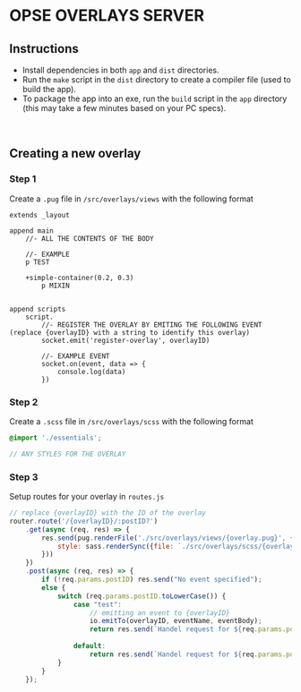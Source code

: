# OPSE OVERLAYS SERVER

## Instructions

* Install dependencies in both `app` and `dist` directories.
* Run the `make` script in the `dist` directory to create a compiler file (used to build the app).
* To package the app into an exe, run the `build` script in the `app` directory (this may take a few minutes based on your PC specs).

<br>

## Creating a new overlay

### Step 1
Create a `.pug` file in `/src/overlays/views` with the following format
```pug
extends _layout

append main
    //- ALL THE CONTENTS OF THE BODY

    //- EXAMPLE
    p TEST

    +simple-container(0.2, 0.3)
        p MIXIN


append scripts
    script.
        //- REGISTER THE OVERLAY BY EMITING THE FOLLOWING EVENT (replace {overlayID} with a string to identify this overlay)
        socket.emit('register-overlay', overlayID)

        //- EXAMPLE EVENT
        socket.on(event, data => {
            console.log(data)
        })
```

### Step 2
Create a `.scss` file in `/src/overlays/scss` with the following format
```scss
@import './essentials';

// ANY STYLES FOR THE OVERLAY
```

### Step 3
Setup routes for your overlay in `routes.js`
```js
// replace {overlayID} with the ID of the overlay
router.route('/{overlayID}/:postID?')
    .get(async (req, res) => {
        res.send(pug.renderFile('./src/overlays/views/{overlay.pug}', {
            style: sass.renderSync({file: `./src/overlays/scss/{overlay.scss}`}).css.toString(),
        }))
    })
    .post(async (req, res) => {
        if (!req.params.postID) res.send("No event specified");
        else {
            switch (req.params.postID.toLowerCase()) {
                case "test":
                    // emitting an event to {overlayID}
                    io.emitTo(overlayID, eventName, eventBody);
                    return res.send(`Handel request for ${req.params.postID}`);
            
                default:
                    return res.send(`Handel request for ${req.params.postID}`);
            }
        }
    });
```